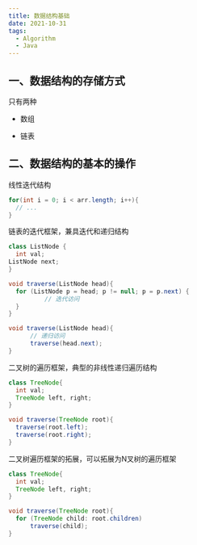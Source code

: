 ```yaml
---
title: 数据结构基础
date: 2021-10-31
tags:
  - Algorithm
  - Java
---
```



## 一、数据结构的存储方式

只有两种

- 数组

- 链表

## 二、数据结构的基本的操作

线性迭代结构

```java
for(int i = 0; i < arr.length; i++){
  // ...
}
```


链表的迭代框架，兼具迭代和递归结构


```java
class ListNode {
  int val;
ListNode next;
}

void traverse(ListNode head){
  for (ListNode p = head; p != null; p = p.next) {
          // 迭代访问
  }
}

void traverse(ListNode head){
      // 递归访问
      traverse(head.next);
}
```


二叉树的遍历框架，典型的非线性递归遍历结构


```java
class TreeNode{
  int val;
  TreeNode left, right;
}

void traverse(TreeNode root){
  traverse(root.left);
  traverse(root.right);
}
```


二叉树遍历框架的拓展，可以拓展为N叉树的遍历框架


```java
class TreeNode{
  int val;
  TreeNode left, right;
}

void traverse(TreeNode root){
  for (TreeNode child: root.children)
      traverse(child);
}
```
